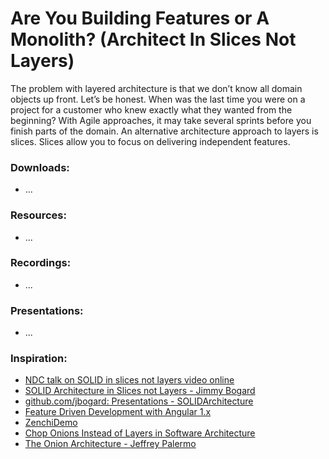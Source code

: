 # Are You Building Features or A Monolith? (Architect In Slices Not Layers)

The problem with layered architecture is that we don’t know all domain objects up front. Let’s be honest. When was the last time you were on a project for a customer who knew exactly what they wanted from the beginning? With Agile approaches, it may take several sprints before you finish parts of the domain. An alternative architecture approach to layers is slices. Slices allow you to focus on delivering independent features.

### Downloads:
* ...

### Resources:
* ...

### Recordings:
* ...

### Presentations:
* ...

### Inspiration:
* [NDC talk on SOLID in slices not layers video online](https://lostechies.com/jimmybogard/2015/07/02/ndc-talk-on-solid-in-slices-not-layers-video-online/)
* [SOLID Architecture in Slices not Layers - Jimmy Bogard](https://vimeo.com/131633177)
* [github.com/jbogard: Presentations - SOLIDArchitecture](https://github.com/jbogard/presentations/tree/master/SOLIDArchitecture)
* [Feature Driven Development with Angular 1.x](http://www.slideshare.net/SergiyStotskiy/feature-driven-development-with-angular-1x)
* [ZenchiDemo](https://github.com/martyje21/ZenchiDemo)
* [Chop Onions Instead of Layers in Software Architecture](http://www.methodsandtools.com/archive/onionsoftwarearchitecture.php)
* [The Onion Architecture - Jeffrey Palermo](http://jeffreypalermo.com/blog/the-onion-architecture-part-1/)